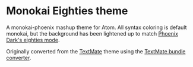 # Monokai Eighties theme

A monokai-phoenix mashup theme for Atom. All syntax coloring is default monokai, but the background has been lightened up to match [Phoenix Dark's eighties mode](https://github.com/netatoo/phoenix-theme#eighties-mode-for-selected-tab).

Originally converted from the [TextMate](http://www.monokai.nl/blog/wp-content/asdev/Monokai.tmTheme)
theme using the [TextMate bundle converter](http://atom.io/docs/latest/converting-a-text-mate-theme).

<!-- ![](https://f.cloud.github.com/assets/671378/2265671/d02ebee8-9e85-11e3-9b8c-12b2cb7015e3.png) -->
